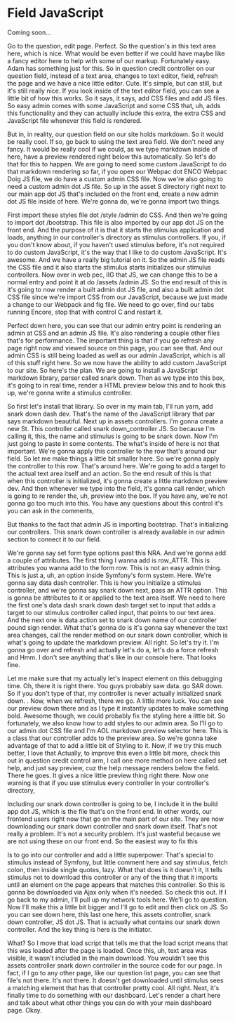 # Field JavaScript

Coming soon...

Go to the question, edit page. Perfect. So the question's in this text area here,
which is nice. What would be even better if we could have maybe like a fancy editor
here to help with some of our markup. Fortunately easy. Adam has something just for
this. So in question credit controller on our question field, instead of a text area,
changes to text editor, field, refresh the page and we have a nice little editor.
Cute. It's simple, but can still, but it's still really nice. If you look inside of
the text editor field, you can see a little bit of how this works. So it says, it
says, add CSS files and add JS files. So easy admin comes with some JavaScript and
some CSS that, uh, adds this functionality and they can actually include this extra,
the extra CSS and JavaScript file whenever this field is rendered.

But in, in reality, our question field on our site holds markdown. So it would be
really cool. If so, go back to using the text area field. We don't need any fancy. It
would be really cool if we could, as we type markdown inside of here, have a preview
rendered right below this automatically. So let's do that for this to happen. We are
going to need some custom JavaScript to do that markdown rendering so far, if you
open our Webpac dot ENCO Webpac Doig JS file, we do have a custom admin CSS file. Now
we're also going to need a custom admin dot JS file. So up in the asset S directory
right next to our main app dot JS that's included on the front end, create a new
admin dot JS file inside of here. We're gonna do, we're gonna import two things.

First import these styles file dot /style /admin do CSS. And then we're going to
import dot /bootstrap. This file is also imported by our app dot JS on the front end.
And the purpose of it is that it starts the stimulus application and loads, anything
in our controller's directory as stimulus controllers. If you, if you don't know
about, if you haven't used stimulus before, it's not required to do custom
JavaScript, it's the way that I like to do custom JavaScript. It's awesome. And we
have a really big tutorial on it. So the admin JS file reads the CSS file and it also
starts the stimulus starts initializes our stimulus controllers. Now over in web pec,
IIG that JS, we can change this to be a normal entry and point it at do /assets
/admin JS. So the end result of this is it's going to now render a built admin dot JS
file, and also a built admin dot CSS file since we're import CSS from our JavaScript,
because we just made a change to our Webpack and fig file. We need to go over, find
our tabs running Encore, stop that with control C and restart it.

Perfect down here, you can see that our admin entry point is rendering an admin at
CSS and an admin JS file. It's also rendering a couple other files that's for
performance. The important thing is that if you go refresh any page right now and
viewed source on this page, you can see that. And our admin CSS is still being loaded
as well as our admin JavaScript, which is all of this stuff right here. So we now
have the ability to add custom JavaScript to our site. So here's the plan. We are
going to install a JavaScript markdown library, parser called snark down. Then as we
type into this box, it's going to in real time, render a HTML preview below this and
to hook this up, we're gonna write a stimulus controller.

So first let's install that library. So over in my main tab, I'll run yarn, add snark
down dash dev. That's the name of the JavaScript library that par says markdown
beautiful. Next up in assets controllers. I'm gonna create a new St. This controller
called snark down_controller JS. So because I'm calling it, this, the name and
stimulus is going to be snark down. Now I'm just going to paste in some contents. The
what's inside of here is not that important. We're gonna apply this controller to the
row that's around our field. So let me make things a little bit smaller here. So
we're gonna apply the controller to this row. That's around here. We're going to add
a target to the actual text area itself and an action. So the end result of this is
that when this controller is initialized, it's gonna create a little markdown preview
dev. And then whenever we type into the field, it's gonna call render, which is going
to re render the, uh, preview into the box. If you have any, we're not gonna go too
much into this. You have any questions about this control it's you can ask in the
comments,

But thanks to the fact that admin JS is importing bootstrap. That's initializing our
controllers. This snark down controller is already available in our admin section to
connect it to our field.

We're gonna say set form type options past this NRA. And we're gonna add a couple of
attributes. The first thing I wanna add is row_ATTR. This is attributes you wanna add
to the form row. This is not an easy admin thing. This is just a, uh, an option
inside Symfony's form system. Here. We're gonna say data dash controller. This is how
you initialize a stimulus controller, and we're gonna say snark down next, pass an
ATTR option. This is gonna be attributes to it or applied to the text area itself. We
need to here the first one's data dash snark down dash target set to input that adds
a target to our stimulus controller called input, that points to our text area. And
the next one is data action set to snark down name of our controller pound sign
render. What that's gonna do is it's gonna say whenever the text area changes, call
the render method on our snark down controller, which is what's going to update the
markdown preview. All right. So let's try it. I'm gonna go over and refresh and
actually let's do a, let's do a force refresh and Hmm. I don't see anything that's
like in our console here. That looks fine.

Let me make sure that my actually let's inspect element on this debugging time. Oh,
there it is right there. You guys probably saw data. <inaudible> go SAR down. So if
you don't type of that, my controller is never actually initialized snark down.
<affirmative>. Now, when we refresh, there we go. A little more luck. You can see our
preview down there and as I type it instantly updates to make something bold. Awesome
though, we could probably fix the styling here a little bit. So fortunately, we also
know how to add styles to our admin area. So I'll go to our admin dot CSS file and
I'm AOL markdown preview selector here. This is a class that our controller adds to
the preview area. So we're gonna take advantage of that to add a little bit of
Styling to it. Now, if we try this much better, I love that Actually, to improve this
even a little bit more, check this out in question credit control arm, I call one
more method on here called set help, and just say preview, cuz the help message
renders below the field. There he goes. It gives a nice little preview thing right
there. Now one warning is that if you use stimulus every controller in your
controller's directory,

Including our snark down controller is going to be, I include it in the build app dot
JS, which is the file that's on the front end. In other words, our frontend users
right now that go on the main part of our site. They are now downloading our snark
down controller and snark down itself. That's not really a problem. It's not a
security problem. It's just wasteful because we are not using these on our front end.
So the easiest way to fix this

Is to go into our controller and add a little superpower. That's special to stimulus
instead of Symfony, but little comment here and say stimulus, fetch colon, then
inside single quotes, lazy. What that does is it doesn't it, it tells stimulus not to
download this controller or any of the thing that it imports until an element on the
page appears that matches this controller. So this is gonna be downloaded via Ajax
only when it's needed. So check this out. If I go back to my admin, I'll pull up my
network tools here. We'll go to question. Now I'll make this a little bit bigger and
I'll go to edit and then click on JS. So you can see down here, this last one here,
this assets controller, snark down controller, JS dot JS. That is actually what
contains our snark down controller. And the key thing is here is the initiator.

What? So I move that load script that tells me that the load script means that this
was loaded after the page is loaded. Once this, uh, text area was visible, it wasn't
included in the main download. You wouldn't see this assets controller snark down
controller in the source code for our page. In fact, if I go to any other page, like
our question list page, you can see that file's not there. It's not there. It doesn't
get downloaded until stimulus sees a matching element that has that controller pretty
cool. All right. Next, it's finally time to do something with our dashboard. Let's
render a chart here and talk about what other things you can do with your main
dashboard page. Okay.

